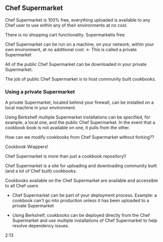 ## Chef Supermarket


Chef Supermarket is 100% free, everything uploaded is available to any Chef user to use within any of their environments at no cost.

There is no shopping cart functionality. Supermarketis free.

Chef Supermarket can be run on a machine, on your network, within your own environment, at no additional cost. <- This is called a private Supermarket

All of the public Chef Supermarket can be downloaded in your private Supermarket.

The job of public Chef Supermarket is to host community built cookbooks.


### Using a private Supermarket

A private Supermarket, located behind your firewall, can be installed on a local machine in your environment.

Using Berkshelf multiple Supermarket installations can be specified, for example, a local one, and the public Chef Supermarket. In the event that a cookbook book is not available on one, it pulls from the other.

How can we modify cookbooks from Chef Supermarket without forking??

Cookbook Wrappers!

Chef Supermarket is more than just a cookbook repository!!

Chef Supermarket is a site for uploading and downloading community built (and a lot of Chef built) cookbooks.

Cookbooks available on the Chef Supermarket are available and accessible to all Chef users


* Chef Supermarket can be part of your deployment process. Example: a cookbook can't go into production unless it has been uploaded to a private Supermarket

* Using Berkshelf, cookbooks can be deployed directly from the Chef Supermarket and use multiple installations of Chef Supermarket to help resolve dependency issues.




2:13
